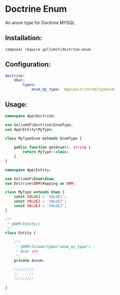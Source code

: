 # Doctrine Enum

An anum type for Doctrine MYSQL

## Installation:

```shell
composer require gollumsf/doctrine-enum
```

## Configuration:

```yaml
doctrine:
    dbal:
        types:
            enum_my_type:  App\Doctrine\MyTypeEnum
```


## Usage:


```php
namespace App\Doctrine;

use GollumSF\Doctrine\EnumType;
use App\Entity\MyType;

class MyTypeEnum extends EnumType {
	
	public function getEnum(): string {
		return MyType::class;
	}
}

namespace App\Entity;

use GollumSF\Enum\Enum;
use Doctrine\ORM\Mapping as ORM;

class MyType extends Enum {
	const VALUE1 = 'VALUE1';
	const VALUE2 = 'VALUE2';
	const VALUE3 = 'VALUE3';
}

/**
 * @ORM\Entity()
 */
class Entity {
	
	/**
	 * @ORM\Column(type="enum_my_type")
	 * @var int
	 */
	private $enum;
	
	/////////
	// ... //
	/////////
	
}
```
